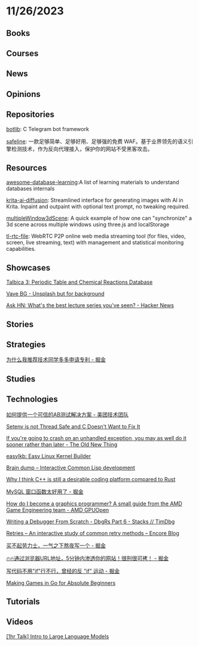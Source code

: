 # 11/26/2023

## Books

## Courses

## News

## Opinions

## Repositories
[botlib](https://github.com/antirez/botlib): C Telegram bot framework

[safeline](https://github.com/chaitin/safeline): 一款足够简单、足够好用、足够强的免费 WAF。基于业界领先的语义引擎检测技术，作为反向代理接入，保护你的网站不受黑客攻击。

## Resources
[awesome-database-learning](https://github.com/pingcap/awesome-database-learning):A list of learning materials to understand databases internals

[krita-ai-diffusion](https://github.com/Acly/krita-ai-diffusion): Streamlined interface for generating images with AI in Krita. Inpaint and outpaint with optional text prompt, no tweaking required.

[multipleWindow3dScene](https://github.com/bgstaal/multipleWindow3dScene): A quick example of how one can "synchronize" a 3d scene across multiple windows using three.js and localStorage

[tl-rtc-file](https://github.com/tl-open-source/tl-rtc-file): WebRTC P2P online web media streaming tool (for files, video, screen, live streaming, text) with management and statistical monitoring capabilities.

## Showcases
[Talbica 3: Periodic Table and Chemical Reactions Database](https://www.talbica.com/)

[Vave BG - Unsplash but for background](https://vavebg.com/)

[Ask HN: What's the best lecture series you've seen? - Hacker News](https://news.ycombinator.com/item?id=34591291)

## Stories

## Strategies
[为什么我推荐技术同学多多申请专利 - 掘金](https://juejin.cn/post/7301574621244751887)

## Studies

## Technologies
[如何提供一个可信的AB测试解决方案 - 美团技术团队](https://tech.meituan.com/2023/08/24/ab-test-practice-in-meituan.html)

[Setenv is not Thread Safe and C Doesn't Want to Fix It](https://www.evanjones.ca/setenv-is-not-thread-safe.html)

[If you're going to crash on an unhandled exception, you may as well do it sooner rather than later - The Old New Thing](https://devblogs.microsoft.com/oldnewthing/20231120-00/?p=109037)

[easylkb: Easy Linux Kernel Builder](https://tmpout.sh/3/20.html)

[Brain dump – Interactive Common Lisp development](https://www.n16f.net/blog/interactive-common-lisp-development/)

[Why I think C++ is still a desirable coding platform compared to Rust](https://lucisqr.substack.com/p/why-i-think-c-is-still-a-very-attractive)

[MySQL 窗口函数太好用了 - 掘金](https://juejin.cn/post/7290034121010233396)

[How do I become a graphics programmer? A small guide from the AMD Game Engineering team - AMD GPUOpen](https://gpuopen.com/learn/how_do_you_become_a_graphics_programmer/)

[Writing a Debugger From Scratch - DbgRs Part 6 - Stacks // TimDbg](https://www.timdbg.com/posts/writing-a-debugger-from-scratch-part-6/)

[Retries – An interactive study of common retry methods – Encore Blog](https://encore.dev/blog/retries)

[买不起劳力士，一气之下熬夜写一个 - 掘金](https://juejin.cn/post/7304533060514971657)

[🔥🔥通过浏览器URL地址，5分钟内渗透你的网站！很刑很可拷！ - 掘金](https://juejin.cn/post/7304263961238143011)

[写代码不用"if"行不行，曾经的反 "if" 运动 - 掘金](https://juejin.cn/post/7304551591528726565)

[Making Games in Go for Absolute Beginners](https://threedots.tech/post/making-games-in-go/)

## Tutorials

## Videos
[[1hr Talk] Intro to Large Language Models](https://www.youtube.com/watch?v=zjkBMFhNj_g)
